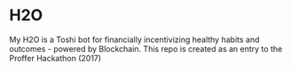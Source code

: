 # H2O
My H2O is a Toshi bot for financially incentivizing healthy habits and outcomes - powered by Blockchain. This repo is created as an entry to the Proffer Hackathon (2017)
